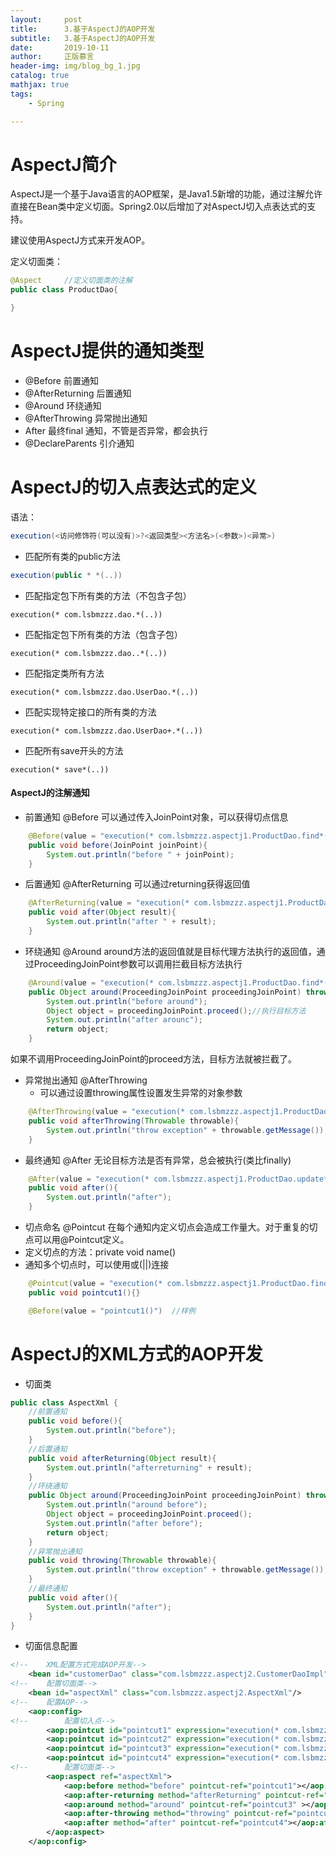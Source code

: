 ```yaml
---
layout:     post
title:      3.基于AspectJ的AOP开发
subtitle:   3.基于AspectJ的AOP开发
date:       2019-10-11
author:     正版慕言
header-img: img/blog_bg_1.jpg
catalog: true
mathjax: true
tags:
    - Spring

---
```


# AspectJ简介

AspectJ是一个基于Java语言的AOP框架，是Java1.5新增的功能，通过注解允许直接在Bean类中定义切面。Spring2.0以后增加了对AspectJ切入点表达式的支持。

建议使用AspectJ方式来开发AOP。

定义切面类：
```java
@Aspect     //定义切面类的注解
public class ProductDao{

}
```

# AspectJ提供的通知类型

- @Before 前置通知
- @AfterReturning 后置通知
- @Around 环绕通知
- @AfterThrowing 异常抛出通知
- After 最终final 通知，不管是否异常，都会执行
- @DeclareParents 引介通知

# AspectJ的切入点表达式的定义

语法：

```java
execution(<访问修饰符(可以没有)>?<返回类型><方法名>(<参数>)<异常>)
```

- 匹配所有类的public方法
```java
execution(public * *(..))
```
- 匹配指定包下所有类的方法（不包含子包）
```
execution(* com.lsbmzzz.dao.*(..))
```
- 匹配指定包下所有类的方法（包含子包）
```
execution(* com.lsbmzzz.dao..*(..))
```
- 匹配指定类所有方法
```
execution(* com.lsbmzzz.dao.UserDao.*(..))
```
- 匹配实现特定接口的所有类的方法
```
execution(* com.lsbmzzz.dao.UserDao+.*(..))
```
- 匹配所有save开头的方法
```
execution(* save*(..))
```

#### AspectJ的注解通知

- 前置通知 @Before 可以通过传入JoinPoint对象，可以获得切点信息
```java
    @Before(value = "execution(* com.lsbmzzz.aspectj1.ProductDao.find*(..))")
    public void before(JoinPoint joinPoint){
        System.out.println("before " + joinPoint);
    }
```

- 后置通知 @AfterReturning 可以通过returning获得返回值
```java
    @AfterReturning(value = "execution(* com.lsbmzzz.aspectj1.ProductDao.delete*(..))",returning="result")
    public void after(Object result){
        System.out.println("after " + result);
    }
```

- 环绕通知 @Around around方法的返回值就是目标代理方法执行的返回值，通过ProceedingJoinPoint参数可以调用拦截目标方法执行

```java
    @Around(value = "execution(* com.lsbmzzz.aspectj1.ProductDao.find*(..))")
    public Object around(ProceedingJoinPoint proceedingJoinPoint) throws Throwable {
        System.out.println("before around");
        Object object = proceedingJoinPoint.proceed();//执行目标方法
        System.out.println("after arounc");
        return object;
    }
```

如果不调用ProceedingJoinPoint的proceed方法，目标方法就被拦截了。

- 异常抛出通知 @AfterThrowing 
    + 可以通过设置throwing属性设置发生异常的对象参数

```java
    @AfterThrowing(value = "execution(* com.lsbmzzz.aspectj1.ProductDao.update*(..))", throwing = "throwable")
    public void afterThrowing(Throwable throwable){
        System.out.println("throw exception" + throwable.getMessage());
    }
```

- 最终通知 @After 无论目标方法是否有异常，总会被执行(类比finally)

```java
    @After(value = "execution(* com.lsbmzzz.aspectj1.ProductDao.update*(..))")
    public void after(){
        System.out.println("after");
    }
```

- 切点命名 @Pointcut 在每个通知内定义切点会造成工作量大。对于重复的切点可以用@Pointcut定义。
- 定义切点的方法：private void name()
- 通知多个切点时，可以使用或(||)连接

```java
    @Pointcut(value = "execution(* com.lsbmzzz.aspectj1.ProductDao.find*(..))")
    public void pointcut1(){}

    @Before(value = "pointcut1()")  //样例
```

# AspectJ的XML方式的AOP开发

- 切面类
```java
public class AspectXml {
    //前置通知
    public void before(){
        System.out.println("before");
    }
    //后置通知
    public void afterReturning(Object result){
        System.out.println("afterreturning" + result);
    }
    //环绕通知
    public Object around(ProceedingJoinPoint proceedingJoinPoint) throws Throwable {
        System.out.println("around before");
        Object object = proceedingJoinPoint.proceed();
        System.out.println("after before");
        return object;
    }
    //异常抛出通知
    public void throwing(Throwable throwable){
        System.out.println("throw exception" + throwable.getMessage());
    }
    //最终通知
    public void after(){
        System.out.println("after");
    }
}
```
- 切面信息配置
```xml
<!--    XML配置方式完成AOP开发-->
    <bean id="customerDao" class="com.lsbmzzz.aspectj2.CustomerDaoImpl"/>
<!--    配置切面类-->
    <bean id="aspectXml" class="com.lsbmzzz.aspectj2.AspectXml"/>
<!--    配置AOP-->
    <aop:config>
<!--        配置切入点-->
        <aop:pointcut id="pointcut1" expression="execution(* com.lsbmzzz.aspectj2.CustomerDao.save(..))"/>
        <aop:pointcut id="pointcut2" expression="execution(* com.lsbmzzz.aspectj2.CustomerDao.update(..))"/>
        <aop:pointcut id="pointcut3" expression="execution(* com.lsbmzzz.aspectj2.CustomerDao.find*(..))"/>
        <aop:pointcut id="pointcut4" expression="execution(* com.lsbmzzz.aspectj2.CustomerDao.delete())"/>
<!--        配置切面类-->
        <aop:aspect ref="aspectXml">
            <aop:before method="before" pointcut-ref="pointcut1"></aop:before>
            <aop:after-returning method="afterReturning" pointcut-ref="pointcut2" returning="result"></aop:after-returning>
            <aop:around method="around" pointcut-ref="pointcut3" ></aop:around>
            <aop:after-throwing method="throwing" pointcut-ref="pointcut4" throwing="throwable"></aop:after-throwing>
            <aop:after method="after" pointcut-ref="pointcut4"></aop:after>
        </aop:aspect>
    </aop:config>
```